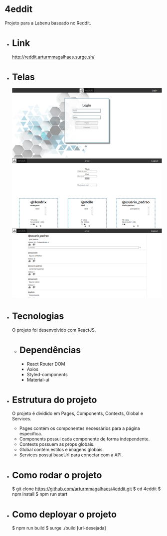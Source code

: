 # 4eddit
Projeto para a Labenu baseado no Reddit.

- # Link
  http://reddit.arturmmagalhaes.surge.sh/

- # Telas
  <img src="./src/Global/4eddit-login.png" />
  <img src="./src/Global/4eddit-feed.png" />
  <img src="./src/Global/4eddit-post.png" />
  
- # Tecnologias
  O projeto foi desenvolvido com ReactJS.

  - # Dependências
    - React Router DOM
    - Axios
    - Styled-components
    - Material-ui

- # Estrutura do projeto

  O projeto é dividido em Pages, Components, Contexts, Global e Services.
    - Pages contém os componentes necessários para a página específica.
    - Components possui cada componente de forma independente.
    - Contexts possuem as props globais.
    - Global contém estilos e imagens globais.
    - Services possui baseUrl para conectar com a API.

- # Como rodar o projeto
  $ git clone https://github.com/arturmmagalhaes/4eddit.git
  $ cd 4eddit
  $ npm install
  $ npm run start

- # Como deployar o projeto
  $ npm run build
  $ surge ./build [url-desejada]
  
